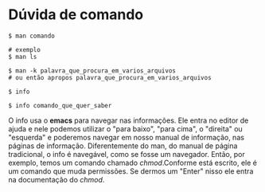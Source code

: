 # Dúvida de comando

```shell
$ man comando

# exemplo
$ man ls

$ man -k palavra_que_procura_em_varios_arquivos  
# ou então apropos palavra_que_procura_em_varios_arquivos
```

```shell
$ info

$ info comando_que_quer_saber
```
O info usa o __emacs__ para navegar nas informações.
Ele entra no editor de ajuda e nele podemos utilizar o "para baixo", "para cima", o "direita" ou "esquerda" e poderemos navegar em nosso manual de informação, nas páginas de informação. Diferentemente do man, do manual de página tradicional, o info é navegável, como se fosse um navegador.
Então, por exemplo, temos um comando chamado *chmod*.Conforme está escrito, ele é um comando que muda permissões. Se dermos um "Enter" nisso ele entra na documentação do *chmod*.
